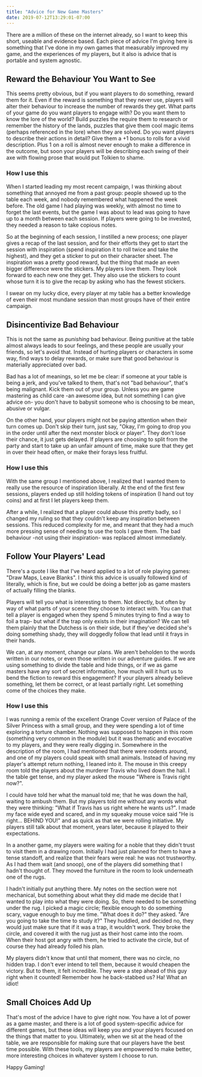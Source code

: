 ```yaml
---
title: "Advice for New Game Masters"
date: 2019-07-12T13:29:01-07:00
---
```


There are a million of these on the internet already, so I want to keep this short, useable and evidence based. Each piece of advice I'm giving here is something that I've done in my own games that measurably improved my game, and the experiences of my players, but it also is advice that is portable and system agnostic.

## Reward the Behaviour You Want to See

This seems pretty obvious, but if you want players to do something, reward them for it. Even if the reward is something that they never use, players will alter their behaviour to increase the number of rewards they get. What parts of your game do you want players to engage with? Do you want them to know the lore of the world? Build puzzles the require them to research or remember the history of the lands, puzzles that give them cool magic items (perhaps referenced in the lore) when they are solved. Do you want players to describe their actions in detail? Give them a +1 bonus to rolls for a vivid description. Plus 1 on a roll is almost never enough to make a difference in the outcome, but soon your players will be describing each swing of their axe with flowing prose that would put Tolkien to shame.

### How I use this

When I started leading my most recent campaign, I was thinking about something that annoyed me from a past group: people showed up to the table each week, and nobody remembered what happened the week before. The old game I had playing was weekly, with almost no time to forget the last events, but the game I was about to lead was going to have up to a month between each session. If players were going to be invested, they needed a reason to take copious notes. 

So at the beginning of each session, I instilled a new process; one player gives a recap of the last session, and for their efforts they get to start the session with inspiration (spend inspiration it to roll twice and take the highest), and they get a sticker to put on their character sheet. The inspiration was a pretty good reward, but the thing that made an even bigger difference were the stickers. My players love them. They look forward to each new one they get. They also use the stickers to count whose turn it is to give the recap by asking who has the fewest stickers.

I swear on my lucky dice, every player at my table has a better knowledge of even their most mundane session than most groups have of their entire campaign. 

## Disincentivize Bad Behaviour

This is not the same as _punishing_ bad behaviour. Being punitive at the table almost always leads to sour feelings, and these people are usually your friends, so let's avoid that. Instead of hurting players or characters in some way, find ways to delay rewards, or make sure that good behaviour is materially appreciated over bad.

Bad has a lot of meanings, so let me be clear: if someone at your table is being a jerk, and you've talked to them, that's not "bad behaviour", that's being malignant. Kick them out of your group. Unless you are game mastering as child care -an awesome idea, but not something I can give advice on- you don't have to babysit someone who is choosing to be mean, abusive or vulgar.

On the other hand, your players might not be paying attention when their turn comes up. Don't skip their turn, just say, "Okay, I'm going to drop you in the order until after the next monster block or player". They don't lose their chance, it just gets delayed. If players are choosing to split from the party and start to take up an unfair amount of time, make sure that they get in over their head often, or make their forays less fruitful. 

### How I use this

With the same group I mentioned above, I realized that I wanted them to really use the resource of inspiration liberally. At the end of the first few sessions, players ended up still holding tokens of inspiration (I hand out toy coins) and at first I let players keep them.

After a while, I realized that a player could abuse this pretty badly, so I changed my ruling so that they couldn't keep any inspiration between sessions. This reduced complexity for me, and meant that they had a much more pressing sense of needing to use the tools I gave them. The bad behaviour -not using their inspiration- was replaced almost immediately.

## Follow Your Players' Lead

There's a quote I like that I've heard applied to a lot of role playing games: "Draw Maps, Leave Blanks". I think this advice is usually followed kind of literally, which is fine, but we could be doing a better job as game masters of actually filling the blanks. 

Players will tell you what is interesting to them. Not directly, but often by way of what parts of your scene they choose to interact with. You can that tell a player is engaged when they spend 5 minutes trying to find a way to foil a trap- but what if the trap only exists in their imagination? We can tell them plainly that the Dutchess is on their side, but if they've decided she's doing something shady, they will doggedly follow that lead until it frays in their hands. 

We can, at any moment, change our plans. We aren't beholden to the words written in our notes, or even those written in our adventure guides. If we are using something to divide the table and hide things, or if we as game masters have any sort of secret information, how much will it hurt us to bend the fiction to reward this engagement? If your players already believe something, let them be correct, or at least partially right. Let something come of the choices they make.

### How I use this

I was running a remix of the excellent Orange Cover version of Palace of the Silver Princess with a small group, and they were spending a lot of time exploring a torture chamber. Nothing was supposed to happen in this room (something very common in the module) but it was thematic and evocative to my players, and they were really digging in. Somewhere in the description of the room, I had mentioned that there were rodents around, and one of my players could speak with small animals. Instead of having my player's attempt return nothing, I leaned into it. The mouse in this creepy room told the players about the murderer Travis who lived down the hall. I the table get tense, and my player asked the mouse "Where is Travis right now?". 

I could have told her what the manual told me; that he was down the hall, waiting to ambush them. But my players told me without any words what they were thinking: "What if Travis has us right where he wants us?". I made my face wide eyed and scared, and in my squeaky mouse voice said "He is right... BEHIND YOU!" and as quick as that we were rolling initiative. My players still talk about that moment, years later, because it played to their expectations.

In a another game, my players were waiting for a noble that they didn't trust to visit them in a drawing room. Initially I had just planned for them to have a tense standoff, and realize that their fears were real: he was not trustworthy. As I had them wait (and snoop), one of the players did something that I hadn't thought of. They moved the furniture in the room to look underneath one of the rugs. 

I hadn't initially put anything there. My notes on the section were not mechanical, but something about what they did made me decide that I wanted to play into what they were doing. So, there needed to be something under the rug. I picked a magic circle; flexible enough to do something scary, vague enough to buy me time. "What does it do?" they asked. "Are you going to take the time to study it?" They huddled, and decided no, they would just make sure that if it was a trap, it wouldn't work. They broke the circle, and covered it with the rug just as their host came into the room. When their host got angry with them, he tried to activate the circle, but of course they had already foiled his plan.

My players didn't know that until that moment, there was no circle, no hidden trap. I don't ever intend to tell them, because it would cheapen the victory. But to them, it felt incredible. They were a step ahead of this guy right when it counted! Remember how he back-stabbed us? Ha! What an idiot!

## Small Choices Add Up

That's most of the advice I have to give right now. You have a lot of power as a game master, and there is a lot of good system-specific advice for different games, but these ideas will keep you and your players focused on the things that matter to you. Ultimately, when we sit at the head of the table, we are responsible for making sure that our players have the best time possible. With these tools, my players are empowered to make better, more interesting choices in whatever system I choose to run.

Happy Gaming!